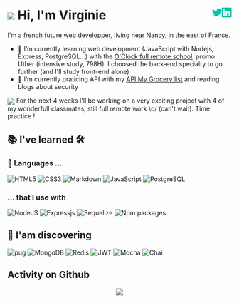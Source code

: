 # <img src="https://media.giphy.com/media/hvRJCLFzcasrR4ia7z/giphy.gif" width="25px"> Hi, I'm Virginie [<img align="right" alt="virginie-lemaire | linkedIn" width="22px" src="./linkedin.svg" />][linkedin] [<img align="right" alt="feerepart | Twitter" width="22px" src="./twitter.svg" />][twitter]

I'm a french future web developper, living near Nancy, in the east of France.

- 🌱 I’m currently learning web development (JavaScript with Nodejs, Express, PostgreSQL...) with the [O'Clock full remote school](https://oclock.io/), promo Uther (intensive study, 798H). I choosed the back-end specialty to go further (and I'll study front-end alone)
- 🔭 I’m currently praticing API with my [API My Grocery list](https://github.com/VirginieLemaire/My-grocery-list) and reading blogs about security

<img align="center" src="https://media.giphy.com/media/qQRfz2VfUbDeebczif/giphy.gif" width="70px" /> 
For the next 4 weeks I'll be working on a very exciting project with 4 of my wonderfull classmates, still full remote work \o/ (can't wait). Time practice !

## 📚 I've learned 🛠

### 🤖 Languages ...

![HTML5](https://img.shields.io/badge/HTML5-black?style=for-the-badge&logo=html5&color=ffffff)
![CSS3](https://img.shields.io/badge/CSS3-black?style=for-the-badge&logo=css3&logoColor=2bcbba&color=ffffff)
![Markdown](https://img.shields.io/badge/Markdown-black?style=for-the-badge&logo=Markdown&logoColor=grey&color=ffffff)
![JavaScript](https://img.shields.io/badge/JavaScript-black?style=for-the-badge&logo=javascript&color=ffffff)
![PostgreSQL](https://img.shields.io/badge/-PostgreSQL-black?style=for-the-badge&logo=postgresql&color=ffffff)


### ... that I use with

![NodeJS](https://img.shields.io/badge/-NodeJS-black?style=for-the-badge&logo=nodedotjs&color=ffffff)
![Expressjs](https://img.shields.io/badge/-express-black?style=for-the-badge&logo=express&logoColor=grey&color=ffffff)
![Sequelize](https://img.shields.io/badge/-sequelize-black?style=for-the-badge&logo=sequelize&color=ffffff)
![Npm packages](https://img.shields.io/badge/-npm-black?style=for-the-badge&logo=npm&color=ffffff)



## 🔎 I'am discovering

![pug](https://img.shields.io/badge/Pug-black?style=for-the-badge&logo=pug&color=ffffff)
![MongoDB](https://img.shields.io/badge/MongoDB-black?style=for-the-badge&logo=MongoDB&color=ffffff)
![Redis](https://img.shields.io/badge/Redis-black?style=for-the-badge&logo=Redis&color=ffffff)
![JWT](https://img.shields.io/badge/jwt-black?style=for-the-badge&logo=jsonwebtokens&logoColor=2bcbba&color=ffffff)
![Mocha](https://img.shields.io/badge/mocha-black?style=for-the-badge&logo=mocha&color=ffffff)
![Chai](https://img.shields.io/badge/chai-black?style=for-the-badge&logo=chai&logoColor=brown&color=ffffff)

## Activity on Github

<p align="center">
  <img src="https://github-readme-stats.vercel.app/api/top-langs/?username=VirginieLemaire&count_private=true&border_radius=10px&show_icons=true&card_width=350px&bg_color=FDEFF&border_color=1e90FF&title_color=1e90FF&text_color=1e272e&custom_title=Languages I use the most" />
</p>

<!--reference links-->
[linkedin]: https://www.linkedin.com/virginie-lemaire
[twitter]: https://twitter.com/feerepart
